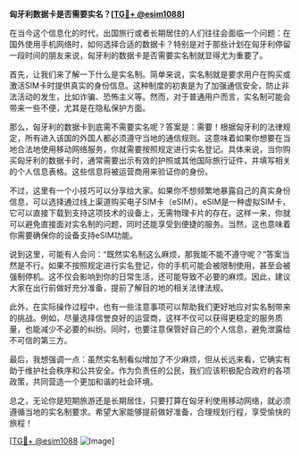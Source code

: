 **匈牙利数据卡是否需要实名？[[TG💪+ @esim1088](https://t.me/s/esim1088)]**

在当今这个信息化的时代，出国旅行或者长期居住的人们往往会面临一个问题：在国外使用手机网络时，如何选择合适的数据卡？特别是对于那些计划在匈牙利停留一段时间的朋友来说，匈牙利的数据卡是否需要实名制就显得尤为重要了。

首先，让我们来了解一下什么是实名制。简单来说，实名制就是要求用户在购买或激活SIM卡时提供真实的身份信息。这种制度的初衷是为了加强通信安全，防止非法活动的发生，比如诈骗、恐怖主义等。然而，对于普通用户而言，实名制可能会带来一些不便，尤其是在隐私保护方面。

那么，匈牙利的数据卡到底需不需要实名呢？答案是：需要！根据匈牙利的法律规定，所有进入该国的外国人都必须遵守当地的通信规则。这意味着如果你想要在当地合法地使用移动网络服务，你就需要按照规定进行实名登记。具体来说，当你购买匈牙利的数据卡时，通常需要出示有效的护照或其他国际旅行证件，并填写相关的个人信息表格。这些信息将被运营商用来验证你的身份。

不过，这里有一个小技巧可以分享给大家。如果你不想频繁地暴露自己的真实身份信息，可以选择通过线上渠道购买电子SIM卡（eSIM）。eSIM是一种虚拟SIM卡，它可以直接下载到支持这项技术的设备上，无需物理卡片的存在。这样一来，你就可以避免直接面对实名制的问题，同时还能享受到便捷的服务。当然，这也意味着你需要确保你的设备支持eSIM功能。

说到这里，可能有人会问：“既然实名制这么麻烦，那我能不能不遵守呢？”答案当然是不行。如果不按照规定进行实名登记，你的手机可能会被限制使用，甚至会被强制停机。这不仅会影响到你的日常生活，还可能导致不必要的麻烦。因此，建议大家在出行前做好充分准备，提前了解目的地的相关法律法规。

此外，在实际操作过程中，也有一些注意事项可以帮助我们更好地应对实名制带来的挑战。例如，尽量选择信誉良好的运营商，这样不仅可以获得更稳定的服务质量，也能减少不必要的纠纷。同时，也要注意保管好自己的个人信息，避免泄露给不可信的第三方。

最后，我想强调一点：虽然实名制看似增加了不少麻烦，但从长远来看，它确实有助于维护社会秩序和公共安全。作为负责任的公民，我们应该积极配合政府的各项政策，共同营造一个更加和谐的社会环境。

总之，无论你是短期旅游还是长期居住，只要打算在匈牙利使用移动网络，就必须遵循当地的实名制要求。希望大家能够提前做好准备，合理规划行程，享受愉快的旅程！

[[TG💪+ @esim1088](https://t.me/s/esim1088) ![Image](https://i.postimg.cc/4NQfJmqS/Snipaste-2025-05-13-00-14-12.png)]